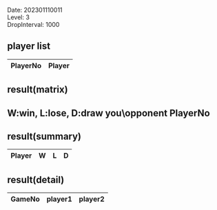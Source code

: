 Date: 202301110011  
Level: 3  
DropInterval: 1000  
## player list
PlayerNo  |  Player
----------|--------
## result(matrix)
W:win, L:lose, D:draw
you\opponent PlayerNo
---------------------
## result(summary)
Player  |  W  |  L  |  D
--------|-----|-----|---
## result(detail)
GameNo  |  player1  |  player2
--------|-----------|---------
